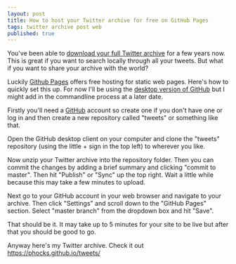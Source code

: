 ```yaml
---
layout: post
title: How to host your Twitter archive for free on GitHub Pages
tags: twitter archive post web
published: true
---
```


You've been able to [download your full Twitter archive](https://support.twitter.com/articles/20170160) for a few years now. This is great if you want to search locally through all your tweets. But what if you want to share your archive with the world?

Luckily [Github Pages](https://pages.github.com/) offers free hosting for static web pages. Here's how to quickly set this up. For now I'll be using the [desktop version of GitHub](https://desktop.github.com/) but I might add in the commandline process at a later date.

Firstly you'll need a [GitHub](http://github.com) account so create one if you don't have one or log in and then create a new repository called "tweets" or something like that.

Open the  GitHub desktop client on your computer and clone the "tweets" repository (using the little + sign in the top left) to wherever you like.

Now unzip your Twitter archive into the repository folder. Then you can commit the changes by adding a brief summary and clicking "commit to master". Then hit "Publish" or "Sync" up the top right. Wait a little while because this may take a few minutes to upload.

Next go to your GitHub account in your web browser and navigate to your archive. Then click "Settings" and scroll down to the "GitHub Pages" section. Select "master branch" from the dropdown box and hit "Save".

That should be it. It may take up to 5 minutes for your site to be live but after that you should be good to go.

Anyway here's my Twitter archive. Check it out https://phocks.github.io/tweets/
